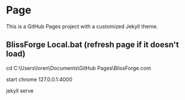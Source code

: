 # Page

This is a GitHub Pages project with a customized Jekyll theme.

## BlissForge Local.bat (refresh page if it doesn't load)

cd C:\Users\loren\Documents\GitHub Pages\BlissForge.com

start chrome 127.0.0.1:4000

jekyll serve
